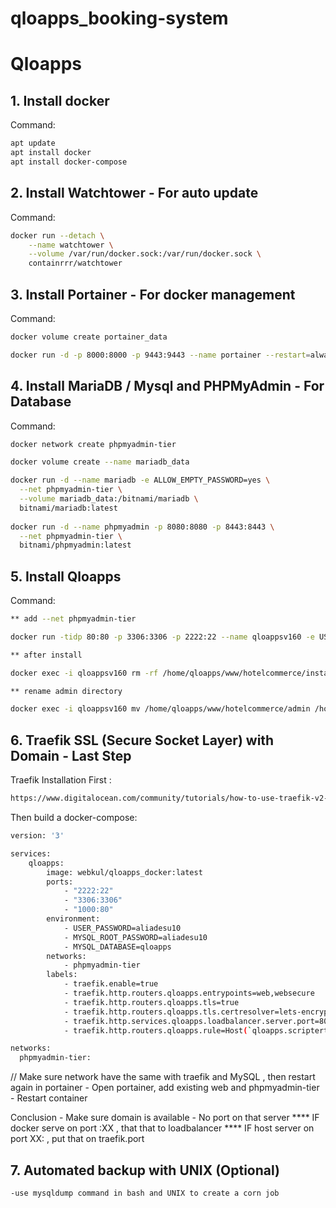 # qloapps_booking-system

# Qloapps

## 1. Install docker

Command:
```bash
apt update
apt install docker
apt install docker-compose
```

## 2. Install Watchtower  - For auto update

Command:
```bash
docker run --detach \
    --name watchtower \
    --volume /var/run/docker.sock:/var/run/docker.sock \
    containrrr/watchtower
```

## 3. Install Portainer - For docker management

Command:
```bash
docker volume create portainer_data

docker run -d -p 8000:8000 -p 9443:9443 --name portainer --restart=always -v /var/run/docker.sock:/var/run/docker.sock -v portainer_data:/data portainer/portainer-ce:latest
```

## 4. Install MariaDB / Mysql and PHPMyAdmin - For Database

Command:
```bash
docker network create phpmyadmin-tier

docker volume create --name mariadb_data

docker run -d --name mariadb -e ALLOW_EMPTY_PASSWORD=yes \
  --net phpmyadmin-tier \
  --volume mariadb_data:/bitnami/mariadb \
  bitnami/mariadb:latest
  
docker run -d --name phpmyadmin -p 8080:8080 -p 8443:8443 \
  --net phpmyadmin-tier \
  bitnami/phpmyadmin:latest
```

## 5. Install Qloapps

Command:
```bash
** add --net phpmyadmin-tier

docker run -tidp 80:80 -p 3306:3306 -p 2222:22 --name qloappsv160 -e USER_PASSWORD=qloappsuserpassword -e MYSQL_ROOT_PASSWORD=myrootpassword -e MYSQL_DATABASE=mydatabase —net phpmyadmin-tier webkul/qloapps_docker:latest

** after install 

docker exec -i qloappsv160 rm -rf /home/qloapps/www/hotelcommerce/install

** rename admin directory

docker exec -i qloappsv160 mv /home/qloapps/www/hotelcommerce/admin /home/qloapps/www/hotelcommerce/adminhtl


```

## 6. Traefik SSL (Secure Socket Layer) with Domain - Last Step

Traefik Installation First :
```bash
https://www.digitalocean.com/community/tutorials/how-to-use-traefik-v2-as-a-reverse-proxy-for-docker-containers-on-ubuntu-20-04
```
Then build a docker-compose:
```bash
version: '3'

services:
	qloapps:
		image: webkul/qloapps_docker:latest
		ports:
			- "2222:22"
			- "3306:3306"
			- "1000:80"
		environment:
			- USER_PASSWORD=aliadesu10
			- MYSQL_ROOT_PASSWORD=aliadesu10
			- MYSQL_DATABASE=qloapps
		networks:
			- phpmyadmin-tier
		labels:
			- traefik.enable=true
			- traefik.http.routers.qloapps.entrypoints=web,websecure
			- traefik.http.routers.qloapps.tls=true
			- traefik.http.routers.qloapps.tls.certresolver=lets-encrypt
			- traefik.http.services.qloapps.loadbalancer.server.port=80
			- traefik.http.routers.qloapps.rule=Host(`qloapps.scriptertechnology.com`)

networks:
  phpmyadmin-tier:
```
// Make sure network have the same with traefik and MySQL , then restart again in portainer
    - Open portainer, add existing web and phpmyadmin-tier
    - Restart container

Conclusion
    - Make sure domain is available
    - No port on that server
**** IF docker serve on port  :XX , that that to loadbalancer
**** IF host server on port XX: , put that on traefik.port

## 7. Automated backup with UNIX (Optional)   
    -use mysqldump command in bash and UNIX to create a corn job




